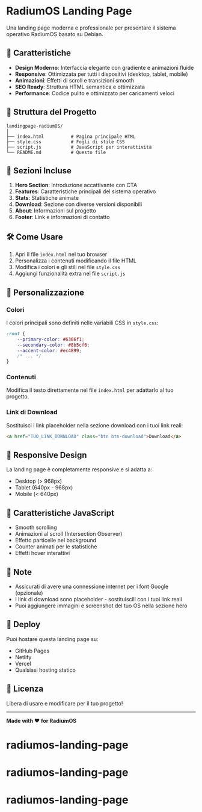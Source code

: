 # RadiumOS Landing Page

Una landing page moderna e professionale per presentare il sistema operativo RadiumOS basato su Debian.

## 🚀 Caratteristiche

- **Design Moderno**: Interfaccia elegante con gradiente e animazioni fluide
- **Responsive**: Ottimizzata per tutti i dispositivi (desktop, tablet, mobile)
- **Animazioni**: Effetti di scroll e transizioni smooth
- **SEO Ready**: Struttura HTML semantica e ottimizzata
- **Performance**: Codice pulito e ottimizzato per caricamenti veloci

## 📁 Struttura del Progetto

```
landingpage-radiumOS/
│
├── index.html          # Pagina principale HTML
├── style.css           # Fogli di stile CSS
├── script.js           # JavaScript per interattività
└── README.md           # Questo file
```

## 🎨 Sezioni Incluse

1. **Hero Section**: Introduzione accattivante con CTA
2. **Features**: Caratteristiche principali del sistema operativo
3. **Stats**: Statistiche animate
4. **Download**: Sezione con diverse versioni disponibili
5. **About**: Informazioni sul progetto
6. **Footer**: Link e informazioni di contatto

## 🛠️ Come Usare

1. Apri il file `index.html` nel tuo browser
2. Personalizza i contenuti modificando il file HTML
3. Modifica i colori e gli stili nel file `style.css`
4. Aggiungi funzionalità extra nel file `script.js`

## 🎨 Personalizzazione

### Colori
I colori principali sono definiti nelle variabili CSS in `style.css`:

```css
:root {
    --primary-color: #6366f1;
    --secondary-color: #8b5cf6;
    --accent-color: #ec4899;
    /* ... */
}
```

### Contenuti
Modifica il testo direttamente nel file `index.html` per adattarlo al tuo progetto.

### Link di Download
Sostituisci i link placeholder nella sezione download con i tuoi link reali:

```html
<a href="TUO_LINK_DOWNLOAD" class="btn btn-download">Download</a>
```

## 📱 Responsive Design

La landing page è completamente responsive e si adatta a:
- Desktop (> 968px)
- Tablet (640px - 968px)
- Mobile (< 640px)

## 🌟 Caratteristiche JavaScript

- Smooth scrolling
- Animazioni al scroll (Intersection Observer)
- Effetto particelle nel background
- Counter animati per le statistiche
- Effetti hover interattivi

## 📝 Note

- Assicurati di avere una connessione internet per i font Google (opzionale)
- I link di download sono placeholder - sostituiscili con i tuoi link reali
- Puoi aggiungere immagini e screenshot del tuo OS nella sezione hero

## 🚀 Deploy

Puoi hostare questa landing page su:
- GitHub Pages
- Netlify
- Vercel
- Qualsiasi hosting statico

## 📄 Licenza

Libera di usare e modificare per il tuo progetto!

---

**Made with ❤️ for RadiumOS**
# radiumos-landing-page
# radiumos-landing-page
# radiumos-landing-page
